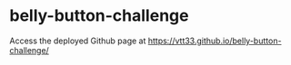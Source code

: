 # belly-button-challenge
Access the deployed Github page at https://vtt33.github.io/belly-button-challenge/ 
